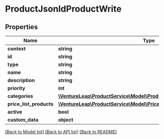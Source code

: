 # ProductJsonldProductWrite

## Properties
Name | Type | Description | Notes
------------ | ------------- | ------------- | -------------
**context** | **string** |  | [optional] 
**id** | **string** |  | [optional] 
**type** | **string** |  | [optional] 
**name** | **string** |  | 
**description** | **string** |  | [optional] 
**priority** | **int** |  | [optional] 
**categories** | [**\VentureLeap\ProductService\Model\ProductCategoryJsonldProductWrite[]**](ProductCategoryJsonldProductWrite.md) |  | [optional] 
**price_list_products** | [**\VentureLeap\ProductService\Model\PriceListProductJsonldProductWrite[]**](PriceListProductJsonldProductWrite.md) |  | [optional] 
**active** | **bool** |  | [optional] 
**custom_data** | **object** |  | [optional] 

[[Back to Model list]](../../README.md#documentation-for-models) [[Back to API list]](../../README.md#documentation-for-api-endpoints) [[Back to README]](../../README.md)


